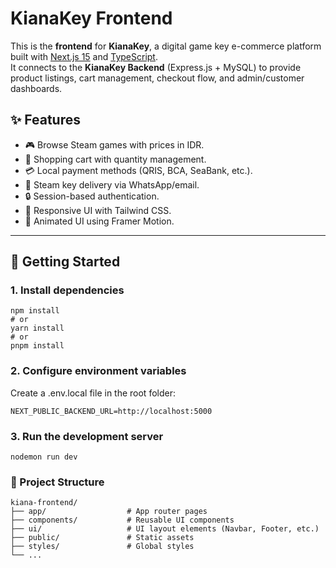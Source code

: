 # KianaKey Frontend

This is the **frontend** for **KianaKey**, a digital game key e-commerce platform built with [Next.js 15](https://nextjs.org) and [TypeScript](https://www.typescriptlang.org/).  
It connects to the **KianaKey Backend** (Express.js + MySQL) to provide product listings, cart management, checkout flow, and admin/customer dashboards.

## ✨ Features
- 🎮 Browse Steam games with prices in IDR.
- 🛒 Shopping cart with quantity management.
- 💳 Local payment methods (QRIS, BCA, SeaBank, etc.).
- 📩 Steam key delivery via WhatsApp/email.
- 🔒 Session-based authentication.
- 📱 Responsive UI with Tailwind CSS.
- 🎨 Animated UI using Framer Motion.

---

## 🚀 Getting Started

### 1. Install dependencies
```
npm install
# or
yarn install
# or
pnpm install
```
### 2. Configure environment variables

Create a .env.local file in the root folder:
```
NEXT_PUBLIC_BACKEND_URL=http://localhost:5000
```
### 3. Run the development server
```
nodemon run dev
```

### 📂 Project Structure
```
kiana-frontend/
├── app/                  # App router pages
├── components/           # Reusable UI components
├── ui/                   # UI layout elements (Navbar, Footer, etc.)
├── public/               # Static assets
├── styles/               # Global styles
└── ...
```
